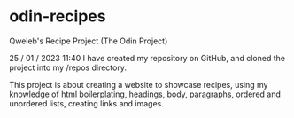 # odin-recipes
Qweleb's Recipe Project (The Odin Project)

25 / 01 / 2023 11:40
I have created my repository on GitHub, and cloned the project into my /repos directory.

This project is about creating a website to showcase recipes, using my knowledge of html boilerplating, headings, body, paragraphs, ordered and unordered lists, creating links and images.